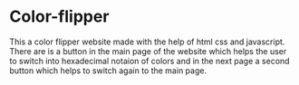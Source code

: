# Color-flipper
This a color flipper website made with the help of html css and javascript.
There are is a button in the main page of the website which helps the user to switch into hexadecimal notaion of colors and 
in the next page a second button which helps to switch again to the main page.
